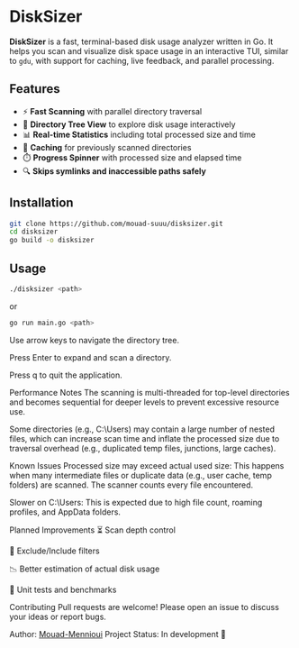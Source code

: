# DiskSizer

**DiskSizer** is a fast, terminal-based disk usage analyzer written in Go. It helps you scan and visualize disk space usage in an interactive TUI, similar to `gdu`, with support for caching, live feedback, and parallel processing.

## Features

- ⚡ **Fast Scanning** with parallel directory traversal
- 📁 **Directory Tree View** to explore disk usage interactively
- 📊 **Real-time Statistics** including total processed size and time
- 💾 **Caching** for previously scanned directories
- ⏱️ **Progress Spinner** with processed size and elapsed time
- 🔍 **Skips symlinks and inaccessible paths safely**

## Installation

```bash
git clone https://github.com/mouad-suuu/disksizer.git
cd disksizer
go build -o disksizer
```

## Usage

```bash
./disksizer <path>
```

or 

```bash
go run main.go <path>
```


Use arrow keys to navigate the directory tree.

Press Enter to expand and scan a directory.

Press q to quit the application.

Performance Notes
The scanning is multi-threaded for top-level directories and becomes sequential for deeper levels to prevent excessive resource use.

Some directories (e.g., C:\Users) may contain a large number of nested files, which can increase scan time and inflate the processed size due to traversal overhead (e.g., duplicated temp files, junctions, large caches).

Known Issues
Processed size may exceed actual used size: This happens when many intermediate files or duplicate data (e.g., user cache, temp folders) are scanned. The scanner counts every file encountered.

Slower on C:\Users: This is expected due to high file count, roaming profiles, and AppData folders.

Planned Improvements
⏳ Scan depth control

📂 Exclude/Include filters

📉 Better estimation of actual disk usage

🧪 Unit tests and benchmarks

Contributing
Pull requests are welcome! Please open an issue to discuss your ideas or report bugs.


Author: [Mouad-Mennioui](https://github.com/mouad-suuu)
Project Status: In development 🚧